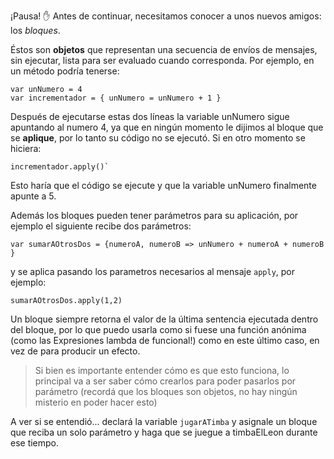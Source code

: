 ¡Pausa! :hand: Antes de continuar, necesitamos conocer a unos nuevos amigos: los _bloques_.

Éstos son **objetos** que representan una secuencia de envíos de mensajes, sin ejecutar, lista para ser evaluado cuando corresponda. Por ejemplo, en un método podría tenerse:

```wollok
var unNumero = 4
var incrementador = { unNumero = unNumero + 1 }
```

Después de ejecutarse estas dos líneas la variable unNumero sigue apuntando al numero 4, ya que en ningún momento le dijimos al bloque que se **aplique**, por lo tanto su código no se ejecutó. Si en otro momento se hiciera:

```wollok
incrementador.apply()`
```

Esto haría que el código se ejecute y que la variable unNumero finalmente apunte a 5.

Además los bloques pueden tener parámetros para su aplicación, por ejemplo el siguiente recibe dos parámetros:

```wollok
var sumarAOtrosDos = {numeroA, numeroB => unNumero + numeroA + numeroB }
```

y se aplica pasando los parametros necesarios al mensaje `apply`, por ejemplo:

```wollok
sumarAOtrosDos.apply(1,2)
```

Un bloque siempre retorna el valor de la última sentencia ejecutada dentro del bloque, por lo que puedo usarla como si fuese una función anónima (como las Expresiones lambda de funcional!) como en este último caso, en vez de para producir un efecto.

> Si bien es importante entender cómo es que esto funciona, lo principal va a ser saber cómo crearlos para poder pasarlos por parámetro (recordá que los bloques son objetos, no hay ningún misterio en poder hacer esto)

A ver si se entendió... declará la variable `jugarATimba` y asignale un bloque que reciba un solo parámetro y haga que se juegue a timbaElLeon durante ese tiempo.